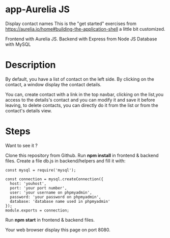 # app-Aurelia JS
Display contact names
This is the "get started" exercises from https://aurelia.io/home#building-the-application-shell a little bit customized.

Frontend with Aurelia JS.
Backend with Express from Node JS 
Database with MySQL

# Description
By default, you have a list of contact on the left side.
By clicking on the contact, a window display the contact details.

You can, create contact with a link in the top navbar,
clicking on the list,you access to the details's contact and you can modify it and save it before leaving,
to delete contacts, you can directly do it from the list or from the contact's details view.

# Steps
 Want to see it ?
 
 Clone this repository from Github.
 Run **npm install** in frontend & backend files.
 Create a file db.js in backend/helpers and fill it with:
 
    const mysql = require('mysql');

    const connection = mysql.createConnection({
      host: 'youhost',
      port: 'your port number',
      user: 'your username on phpmyadmin',
      password: 'your password on phpmyadmin',
      database: 'database name used in phpmyadmin'
    });
    module.exports = connection;

 Run **npm start** in frontend & backend files.
 
 Your web browser display this page on port 8080.
